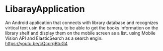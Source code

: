 # LibarayApplication
An Android application that connects with library database and recognizes virtical text usin the camera, to be able to get the books information on the library shelf and display them on the mobile screen as a list.
using Mobile Vision API and ElasticSearch as a search engin.
https://youtu.be/cQcorqBtuG4
